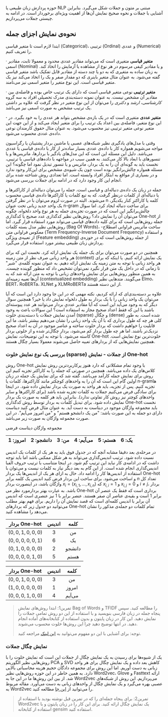 حوزه پردازش زبان طبیعی یا NLP مبتنی بر متون و جملات شکل می‌گیرد. بنابراین آشنایی با جملات و نحوه صحیح نمایش آن‌ها از اهمیت ویژه‌ای برخوردار است. در ادامه به چیستی جملات می‌پردازیم.

## نحوه‌ی نمایش اجزای جمله

 ابتدا لازم است تا متغیر قیاسی (Categorical)، ترتیبی (Ordinal) و عددی (Numerical) را تعریف کنیم. 

·     **متغیر قیاسی** متغیری است که می‌تواند مقادیر عددی محدود و معمولا ثابت، مقادیر اسمی (Nominal) و یا مقادیر کیفی مرسوم در هر نوع از مشاهده یا آزمایش را اتخاذ کند. به زبان ساده به متغیری که به دو یا چند دسته از مقادیر قابل تفکیک باشد متغیر قیاسی گفته می‌شود. به عنوان مثال متغیر باینری که دو مقدار صفر و یک را اتخاذ می‌کند نیز یک متغیر قیاسی است. این نوع متغیر را متغیر اسمی نیز می‌نامند. 

·     **متغیر ترتیبی** نوعی متغیر قیاسی است که دارای یک ترتیب خاص بوده و فاصله‌ی بین مقادیر آن مشخص نیست. به عنوان نمونه دسته‌بندی مدرک تحصیلی افراد به سه گروه *کارشناسی*، *ارشد* و *دکتری* را می‌توان از این نوع متغیر در نظر گرفت که علاوه بر داشتن یک ترتیب مشخص به صورت اسمی نیز می‌باشد.

**·**     **متغیر عددی** متغیری است که در یک بازه‌ی مشخص بتواند هر عددی را به خود بگیرد. در این نوع متغیر، فاصله‌ی بین اعداد یک ترتیب را برای متغیر ایجاد می‌کند و از این جهت این متغیر نوعی متغیر ترتیبی نیز محسوب می‌شود. به عنوان مثال حقوق کارمندان نوعی داده‌ی عددی محسوب می‌شود.

وقتی با مدل‌های یادگیری نظیر شبکه‌های عصبی یا ماشین بردار پشتیبان یا رگراسیون مواجه می‌شویم همواره کار با داده‌ی عددی بسیار ساده‌تر از کار با داده‌ی قیاسی یا عددی می‌باشد. دلیل این مسئله این است که این مدل‌های یادگیر با بردارها، ماتریس‌ها و یا تنسورهای با ابعاد بالا کار می‌کنند. به همین سبب در مواجهه با داده‌های قیاسی یا ترتیبی، نخست باید به گونه‌ای آن را به یک بردار، ماتریس و یا تنسور تبدیل نمود اما چگونه؟ این مسئله همواره چالش‌برانگیز بوده است چون یک شیوه‌ی مشخص برای این‌کار وجود ندارد و در بسیاری از مواقع به ابتکار افراد وابسته است. اما تعدادی روش شناخته شده برای انجام این کار وجود دارد که در ادامه برای جملات بررسی می‌شود. 

جمله در زبان یک داده‌ی دنباله‌ای و قیاسی است. جمله را می‌توان دنباله‌ای از کاراکترها و یا دنباله‌ای از کلمات درنظر گرفت. که به تبع کلمات یا کاراکترها داده‌ی قیاسی محسوب می‌شوند. البته در صورت لزوم می‌توان با در نظر گرفتن n کلمه یا کاراکترِ کنار یکدیگر، یک واحد جدید زبانی تحت عنوان n-gram برای ساخت دنباله ایجاد کرد. اما سوال چالش‌برانگیز این است که در صورت تجزیه‌ی جمله به هر نوع واحد دلخواه، چگونه می‌توان آن را نمایش داد؟ روش‌هایی نظیر کدگذاری عدد صحیح یا کدگذاری One-hot از جمله روش‌هایی است که برای کلیه داده‌های قیاسی می‌تواند مورد استفاده قرار گیرد. اما روش‌هایی نظیر مدل بسته کلمات (Bag Of Words)، ساخت ماتریس فراوانی اصطلاح- معکوس فراوانی متن (Term Frequency-Inverse Document Frequency)  و استفاده از تعبیه‌ی ویژگی (Feature embedding) از جمله روش‌هایی است که در حوزه‌ی پردازش زبان طبیعی بیشتر مورد استفاده قرار می‌گیرد. 

همچنین در دو صورت می‌توان برای یک جمله یک نمایش ارائه کرد. نخست این که برای هر واحد زبانی صرف نظر از متن زمینه (context) یک نمایش ارائه کنیم. یا اینکه که برای هر واحد زبانی با توجه به متن زمینه یک نمایش ارائه دهیم. به عنوان نمونه کلمه‌ی "شیر" تا زمانی که در داخل یک متن قرار نگیرد نمی‌توان تشخیص داد که منظور گوینده چیست. به همین منظور روش‌هایی برای نمایش واحدهای زبانی با توجه به متن ارائه شد که به آن‌ها تعبیه زمینه‌ای (contextualized embedding) می‌گویند. متدهایی نظیر Elmo، BERT، RoBERTa، XLNet و XLMRoBERTa از این دسته هستند. 

علاوه بر دسته‌بندی‌ای که ارائه کردیم، نکته مهمی که در این جا وجود دارد این است که آیا می‌توان یک واحد زبانی را با یک بردار به طول دلخواه نمایش داد یا خیر؟ همچنین سوال دیگر که به وجود می‌آید این است که آیا مقادیر عددیِ بردار می‌توانند هر عدد پیوسته‌ای باشند یا این که فقط اعداد صحیح مجاز به استفاده است؟ این سوالات باعث به وجود آمدن نمایش جملات با دسته‌بندی خلوت (sparse) و چگال (dense) شده است. به طور کلی هر چه که طول برداری که با آن یک واحد زبانی  را نشان می‌دهیم بیشتر باشد، ما این قابلیت را خواهیم داشت که بردار خلوت ساخته و عناصر موجود در آن به اعداد صحیح نزدیک‌تر باشند. اما هر چه طول بردار کم می‌شود، بردار چگال‌تر شده و از خلوتی بردار کاسته می‌شود. با توجه به این توضیحات، نمایش One-hot خلوت‌ترین نوع نمایش است. همچنین نمایش‌هایی که از بردارهای تعبیه حاصل می‌شوند معمولا بسیار چگال هستند.



### بررسی یک نوع نمایش خلوت (sparse) از جملات - نمایش One-hot

روش One-hot با وجود تمام مشکلاتی که دارد هنوز پرکاربردترین روش نمایش کلاس‌های یک داده می‌باشد. همچنین در صورتی که جمله را به کاراکتر تجزیه کنیم این روش برای نمایش جمله کارآمد می‌باشد. گفته شد که برای نمایش یک جمله در زبان اولین گام این است که آن را به واحدهای کوچکتر مانند کاراکترها، کلمات یا n-gramها تجزیه کنیم. پس از تجزیه، باید هر واحد به صورت یک بردار نمایش داده شود. در اینجا برای سادگی فرض می‌کنیم جملات به کلمات تجزیه شده باشد (برای کاراکترها و سایر واحدهای کوچتر نیز روش کار تفاوتی ندارد). بنابراین باید هر کلمه به صورت یک بردار نمایش داده شود. برای تبدیل کلمات به بردار توسط روش کدگذاری One-hot نخست باید مجموعه واژگان موجود در دیتاست به دست آید. به عنوان مثال فرض کنید دیتاست دارای دو جمله به این صورت باشد: "من یک دانشجو هستم" و "من امروز می‌آیم". در این صورت مجموعه واژگان به صورت  زیر می‌باشد.

مجموعه واژگان دیتاست فرضی

| امروز: 1 | دانشجو: 2 | من: 3 | می‌آیم: 4 | هستم: 5 | یک: 6 |
| :------: | :-------: | :---: | :------: | :-----: | :---: |

 

در مرحله‌ی بعد دقیقا مشابه آنچه که در جدول فوق باید به هر یک از کلمات یک اندیس نسبت داده شود. ترتیب اندیس‌گذاری می‌تواند به هر شکل ممکنی باشد اما باید توجه داشت که در ادامه‌ی کار نباید این ترتیب گم شود. در اینجا متناسب با ترتیب حروف الفبا اندیس‌گذاری انجام شده است. از این گام به بعد دیگر نیاز به کلمات نیست و می‌توان با استفاده از اندیس‌ها کار را ادامه داد. حال به ازای هر یک از اندیس‌ها یک بردار One-hot ساخت می‌شود. برای ساخت این بردار فرض کنید اندیس یک کلمه برابر$i$ و $n$ تعداد کل واژگان باشد، در اینصورت بردار $x_i = (x_{i,1}, ..., x_{i,n})$ که $x_{i,i}=1$ و $x_{i,j}=0$ و $i\neq j$، بردار مورد نظر می‎‌باشد. به عبارت بهتر بردار One-hot برداری است که فقط یک عنصر آن برابر 1 است و بقیه‌ی عناصر آن صفر هستند. عنصر برابر با 1 نیز عنصری است که اندیس آن برابر با اندیس کلمه‌ای است که قصد نمایش آن را داریم. برای فهم بهتر مطلب می‌توانید دو جدول زیر که بردارهای One-hot تمام کلمات دو جمله‌ی مذکور را نشان می‌دهد را مشاهده کنید.

|  بردار One-hot  | اندیس |  کلمه  |
| :-------------: | :---: | :----: |
| $(0,0,1,0,0,0)$ |   3   |   من   |
| $(0,0,0,0,0,1)$ |   6   |   یک   |
| $(0,1,0,0,0,0)$ |   2   | دانشجو |
| $(0,0,0,0,1,0)$ |   5   |  هستم  |



|  بردار One-hot  | اندیس | کلمه  |
| :-------------: | :---: | :---: |
| $(0,0,1,0,0,0)$ |   3   |  من   |
| $(1,0,0,0,0,0)$ |   1   | امروز |
| $(0,0,0,1,0,0)$ |   4   | می‌آیم |





> تمرین1: ابتدا روش‌های نمایش Bag of Words و TFIDF را مطالعه کنید. سپس پنجاه جمله در زبان فارسی بنویسید و با استفاده از این دو روش تمامی جملات را نمایش دهید. این کار در زبان پایتون و بدون استفاده از کتابخانه‌های آماده انجام دهید. در انتها توضیح دهید چرا این روش‌ها خلوت محسوب می‌شوند.
>
> توجه: برای آشنایی با این دو مفهوم می‌توانید به [این لینک](https://www.analyticsvidhya.com/blog/2020/02/quick-introduction-bag-of-words-bow-tf-idf/) مراجعه کنید.



### نمایش چگال جملات

یک از شیوه‌ها برای رسیدن به یک نمایش چگال از جملات این است که نمایش خلوت را با روش‌هایی نظیر الگوریتم PCA و SVD کاهش بعد داده و یک نمایش چگال برای هر واحد زبانی به دست آوریم. اما این روش برای مجموعه دادگان حجیم هزینه محاسباتی بالایی دارد. به همین خاطر در این حوزه روش‌هایی نظیر Word2vec، Glove و Fasttext ارائه شد. از بین این روش‌ها ما در این جا به Word2vec می‌پردازیم. این روش از شبکه‌های عصبی بهره می‌گیرد و یک نمایش چگال از واحدهای زبانی به دست می‌آورد. مقاله مربوط به Word2vec را می‌توانید از [این جا](https://arxiv.org/pdf/1301.3781.pdf) مطالعه کنید. 





> تمرین2: برای پنجاه جمله‌ای را که در تمرین قبل نوشته بودید با استفاده از Word2vec یک نمایش چگال ارائه کنید. برای این کار را در زبان پایتون و با استفاده از کتابخانه gensim استفاده کنید.

